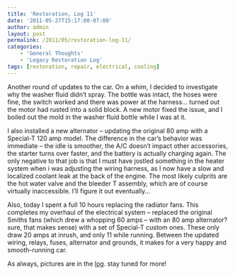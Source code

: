 ```yaml
---
title: 'Restoration, Log 11'
date: '2011-05-27T15:17:00-07:00'
author: admin
layout: post
permalink: /2011/05/restoration-log-11/
categories:
    - 'General Thoughts'
    - 'Legacy Restoration Log'
tags: [restoration, repair, electrical, cooling]
---
```


Another round of updates to the car. On a whim, I decided to investigate why the washer fluid didn’t spray. The bottle was intact, the hoses were fine, the switch worked and there was power at the harness… turned out the motor had rusted into a solid block. A new motor fixed the issue, and I boiled out the mold in the washer fluid bottle while I was at it.

I also installed a new alternator – updating the original 80 amp with a Special-T 120 amp model. The difference in the car’s behavior was immediate – the idle is smoother, the A/C doesn’t impact other accessories, the starter turns over faster, and the battery is actually charging again. The only negative to that job is that I must have jostled something in the heater system when i was adjusting the wiring harness, as I now have a slow and localized coolant leak at the back of the engine. The most likely culprits are the hot water valve and the bleeder T assembly, which are of course virtually inaccessible. I’ll figure it out eventually…

Also, today I spent a full 10 hours replacing the radiator fans. This completes my overhaul of the electrical system – replaced the original Smiths fans (which drew a whopping 60 amps – with an 80 amp alternator? sure, that makes sense) with a set of Special-T custom ones. These only draw 20 amps at inrush, and only 11 while running. Between the updated wiring, relays, fuses, alternator and grounds, it makes for a very happy and smooth-running car.

As always, pictures are in the [log](https://www.orangeoblivion.com/gallery/index.php?/category/repair-log-details-of-repairs-made). stay tuned for more!
